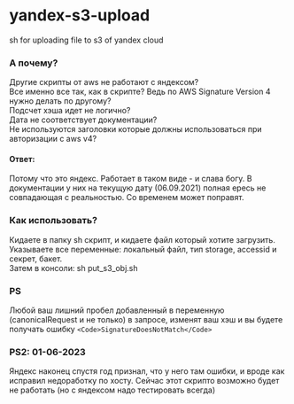 # yandex-s3-upload
sh for uploading file to s3 of yandex cloud


### А почему? 
Другие скрипты от aws не работают с яндексом?  
Все именно все так, как в скрипте? Ведь по AWS Signature Version 4 нужно делать по другому?  
Подсчет хэша идет не логично?  
Дата не соответствует документации?   
Не используются заголовки которые должны использоваться при авторизации с aws v4?  
#### Ответ:
Потому что это яндекс. Работает в таком виде - и слава богу. В документации у них на текущую дату (06.09.2021) полная ересь не совпадающая с реальностью. Со временем может поправят.


### Как использовать? 
Кидаете в папку sh скрипт, и кидаете файл который хотите загрузить.  
Указываете все переменные: локальный файл, тип storage, accessid и секрет, бакет.  
Затем в консоли: sh put_s3_obj.sh   

### PS
Любой ваш лишний пробел добавленный в переменную (canonicalRequest и не только) в запросе, изменят ваш хэш и вы будете получать ошибку `<Code>SignatureDoesNotMatch</Code>`

### PS2: 01-06-2023
Яндекс наконец спустя год признал, что у него там ошибки, и вроде как исправил недоработку по хосту. Сейчас этот скрипто возможно будет не работать (но с яндексом надо тестировать всегда)
